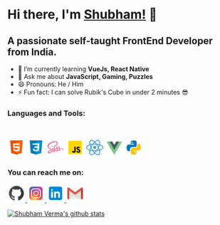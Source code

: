 # Hi there, I'm [Shubham!](https://shubhamverma.me) 👋

## A passionate self-taught FrontEnd Developer from India.

- 🌱 I’m currently learning **VueJs, React Native**
- 💬 Ask me about **JavaScript, Gaming, Puzzles**
- 😄 Pronouns: He / Him
- ⚡ Fun fact: I can solve Rubik's Cube in under 2 minutes 😎

### **Languages and Tools:**

<br>

<code><img height="40" src="./assets/html.svg"></code>
<code><img height="40" src="./assets/css.svg"></code>
<code><img height="40" src="./assets/sass.svg"></code>
<code><img height="40" src="./assets/js.svg"></code>
<code><img height="40" src="./assets/react.svg"></code>
<code><img height="40" src="./assets/vue.svg"></code>
<code><img height="40" src="./assets/py.svg"></code>
<br>

### **You can reach me on:**

<a href="https://github.com/ShubhamVerma1811"><img height="40" src="./assets/gh.svg" />
<a href="https://instagram.com/shubham.verma.me"><img height="40" src="./assets/insta.svg" />
<a href="https://linkedin.com/in/ShubhamVerma1811"><img height="40" src="./assets/in.svg" />
<a href="mailto:imshubhamverma.sv@gmail.com"><img height="40" src="./assets/gmail.svg" />

[![Shubham Verma's github stats](https://github-readme-stats.vercel.app/api?username=shubhamverma1811)](https://github.com/shubhamverma1811/)
